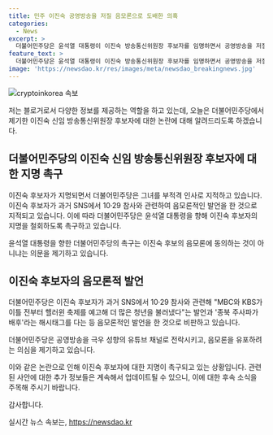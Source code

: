 ```yaml
---
title: 민주 이진숙 공영방송을 저질 음모론으로 도배한 의혹
categories:
  - News
excerpt: >
  더불어민주당은 윤석열 대통령이 이진숙 방송통신위원장 후보자를 임명하면서 공영방송을 저질 음모론으로 도배할 의도가 있는 것이냐며 후보자 지명을 철회를 촉구했습니다. 이에 대해 민주당은 이진숙 후보자가 이전 SNS 글에서 과거 참사를 암시하는 발언을 한 것으로 지적하고, 방송위원장으로는 적합하지 않다고 주장했습니다. 그리고 윤 대통령이 이에 동의하는 것인지 의문을 제기하며, 공영방송을 극우 유튜브 채널로 만들어 음모론을 유포하려는 의도가 있는 것이냐고 따져 물었습니다.
feature_text: >
  더불어민주당은 윤석열 대통령이 이진숙 방송통신위원장 후보자를 임명하면서 공영방송을 저질 음모론으로 도배할 의도가 있는 것이냐며 후보자 지명을 철회를 촉구했습니다. 이에 대해 민주당은 이진숙 후보자가 이전 SNS 글에서 과거 참사를 암시하는 발언을 한 것으로 지적하고, 방송위원장으로는 적합하지 않다고 주장했습니다. 그리고 윤 대통령이 이에 동의하는 것인지 의문을 제기하며, 공영방송을 극우 유튜브 채널로 만들어 음모론을 유포하려는 의도가 있는 것이냐고 따져 물었습니다.
image: 'https://newsdao.kr/res/images/meta/newsdao_breakingnews.jpg'
---
```


<p><img src="https://newsdao.kr/res/images/meta/newsdao_breakingnews.jpg" alt="cryptoinkorea 속보" /></p>

<p>저는 블로거로서 다양한 정보를 제공하는 역할을 하고 있는데, 오늘은 더불어민주당에서 제기한 이진숙 신임 방송통신위원장 후보자에 대한 논란에 대해 알려드리도록 하겠습니다. </p>

<h2 data-ke-size="size26">더불어민주당의 이진숙 신임 방송통신위원장 후보자에 대한 지명 촉구</h2>

<p>이진숙 후보자가 지명되면서 더불어민주당은 그녀를 부적격 인사로 지적하고 있습니다. 이진숙 후보자가 과거 SNS에서 10·29 참사와 관련하여 음모론적인 발언을 한 것으로 지적되고 있습니다. 이에 따라 더불어민주당은 윤석열 대통령을 향해 이진숙 후보자의 지명을 철회하도록 촉구하고 있습니다.</p>

<p data-ke-size="size16">윤석열 대통령을 향한 더불어민주당의 촉구는 이진숙 후보의 음모론에 동의하는 것이 아니냐는 의문을 제기하고 있습니다.</p>

<h2 data-ke-size="size26">이진숙 후보자의 음모론적 발언</h2>

<p>더불어민주당은 이진숙 후보자가 과거 SNS에서 10·29 참사와 관련해 "MBC와 KBS가 이틀 전부터 핼러윈 축제를 예고해 더 많은 청년을 불러냈다"는 발언과 '종북 주사파가 배후'라는 해시태그를 다는 등 음모론적인 발언을 한 것으로 비판하고 있습니다.</p>

<p data-ke-size="size16">더불어민주당은 공영방송을 극우 성향의 유튜브 채널로 전락시키고, 음모론을 유포하려는 의심을 제기하고 있습니다.</p>

<p>이와 같은 논란으로 인해 이진숙 후보자에 대한 지명이 촉구되고 있는 상황입니다. 관련된 사안에 대한 추가 정보들은 계속해서 업데이트될 수 있으니, 이에 대한 후속 소식을 주목해 주시기 바랍니다.</p>

<p>감사합니다.</p>
실시간 뉴스 속보는, <a href="https://newsdao.kr" rel="dofollow">https://newsdao.kr</a>


